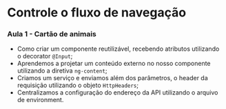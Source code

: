# Controle o fluxo de navegação

### Aula 1 - Cartão de animais

- Como criar um componente reutilizável, recebendo atributos utilizando o decorator `@Input`;
- Aprendemos a projetar um conteúdo externo no nosso componente utilizando a diretiva `ng-content`;
- Criamos um serviço e enviamos além dos parâmetros, o header da requisição utilizando o objeto `HttpHeaders`;
- Centralizamos a configuração do endereço da API utilizando o arquivo de environment.
